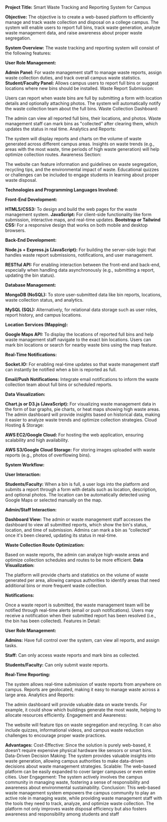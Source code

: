 **Project Title:** Smart Waste Tracking and Reporting System for Campus

**Objective:**
The objective is to create a web-based platform to efficiently manage and track waste collection and disposal on a college campus. The system will enable users to report full bins, track waste generation, analyze waste management data, and raise awareness about proper waste segregation.

**System Overview:**
The waste tracking and reporting system will consist of the following features:

**User Role Management:**

**Admin Panel:** For waste management staff to manage waste reports, assign waste collection duties, and track overall campus waste statistics.
**Student/Faculty Panel:** Allows campus users to report full bins or suggest locations where new bins should be installed.
Waste Report Submission:

Users can report when waste bins are full by submitting a form with location details and optionally attaching photos.
The system will automatically notify the waste collection team about the full bins.
Waste Collection Dashboard:

The admin can view all reported full bins, their locations, and photos.
Waste management staff can mark bins as "collected" after clearing them, which updates the status in real time.
Analytics and Reports:

The system will display reports and charts on the volume of waste generated across different campus areas.
Insights on waste trends (e.g., areas with the most waste, time periods of high waste generation) will help optimize collection routes.
Awareness Section:

The website can feature information and guidelines on waste segregation, recycling tips, and the environmental impact of waste.
Educational quizzes or challenges can be included to engage students in learning about proper waste disposal.

**Technologies and Programming Languages Involved:**

**Front-End Development:**

**HTML5/CSS3:** To design and build the web pages for the waste management system.
**JavaScript:** For client-side functionality like form submission, interactive maps, and real-time updates.
**Bootstrap or Tailwind CSS:** For a responsive design that works on both mobile and desktop browsers.

**Back-End Development:**

**Node.js + Express.js (JavaScript):** For building the server-side logic that handles waste report submissions, notifications, and user management.

**RESTful API:** For enabling interaction between the front-end and back-end, especially when handling data asynchronously (e.g., submitting a report, updating the bin status).

**Database Management:**

**MongoDB (NoSQL):** To store user-submitted data like bin reports, locations, waste collection status, and analytics.

**MySQL (SQL):** Alternatively, for relational data storage such as user roles, report history, and campus locations.

**Location Services (Mapping):**

**Google Maps API:** To display the locations of reported full bins and help waste management staff navigate to the exact bin locations.
Users can mark bin locations or search for nearby waste bins using the map feature.

**Real-Time Notifications:**

**Socket.IO:** For enabling real-time updates so that waste management staff can instantly be notified when a bin is reported as full.

**Email/Push Notifications:** Integrate email notifications to inform the waste collection team about full bins or scheduled reports.

**Data Visualization:**

**Chart.js or D3.js (JavaScript):** For visualizing waste management data in the form of bar graphs, pie charts, or heat maps showing high waste areas.
The admin dashboard will provide insights based on historical data, making it easier to analyze waste trends and optimize collection strategies.
Cloud Hosting & Storage:

**AWS EC2/Google Cloud:** For hosting the web application, ensuring scalability and high availability.

**AWS S3/Google Cloud Storage:** For storing images uploaded with waste reports (e.g., photos of overflowing bins).

**System Workflow:**

**User Interaction:**

**Students/Faculty:** When a bin is full, a user logs into the platform and submits a report through a form with details such as location, description, and optional photos.
The location can be automatically detected using Google Maps or selected manually on the map.

**Admin/Staff Interaction:**

**Dashboard View:** The admin or waste management staff accesses the dashboard to view all submitted reports, which show the bin's status, location, and time of submission.
Admins can mark a bin as “collected” once it's been cleared, updating its status in real-time.

**Waste Collection Route Optimization:**

Based on waste reports, the admin can analyze high-waste areas and optimize collection schedules and routes to be more efficient.
**Data Visualization:**

The platform will provide charts and statistics on the volume of waste generated per area, allowing campus authorities to identify areas that need additional bins or more frequent waste collection.

**Notifications:**

Once a waste report is submitted, the waste management team will be notified through real-time alerts (email or push notifications).
Users may receive a notification when their submitted report has been resolved (i.e., the bin has been collected).
Features in Detail:

**User Role Management:**

**Admins:** Have full control over the system, can view all reports, and assign tasks.

**Staff:** Can only access waste reports and mark bins as collected.

**Students/Faculty:** Can only submit waste reports.

**Real-Time Reporting:**

The system allows real-time submission of waste reports from anywhere on campus. Reports are geolocated, making it easy to manage waste across a large area.
Analytics and Reports:

The admin dashboard will provide valuable data on waste trends. For example, it could show which buildings generate the most waste, helping to allocate resources efficiently.
Engagement and Awareness:

The website will feature tips on waste segregation and recycling. It can also include quizzes, informational videos, and campus waste reduction challenges to encourage proper waste practices.

**Advantages:**
Cost-Effective: Since the solution is purely web-based, it doesn’t require expensive physical hardware like sensors or smart bins.
Data-Driven Decision Making: The system provides valuable insights into waste generation, allowing campus authorities to make data-driven decisions about waste management strategies.
Scalable: The web-based platform can be easily expanded to cover larger campuses or even entire cities.
User Engagement: The system actively involves the campus community in managing waste, fostering a sense of responsibility and awareness about environmental sustainability.
Conclusion:
This web-based waste management system empowers the campus community to play an active role in managing waste, while providing waste management staff with the tools they need to track, analyze, and optimize waste collection. The platform not only improves waste disposal efficiency but also fosters awareness and responsibility among students and staff
